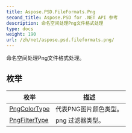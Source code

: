 ```yaml
---
title: Aspose.PSD.FileFormats.Png
second_title: Aspose.PSD for .NET API 参考
description: 命名空间处理Png文件格式处理
type: docs
weight: 190
url: /zh/net/aspose.psd.fileformats.png/
---
```

命名空间处理Png文件格式处理。

## 枚举

| 枚举 | 描述 |
| --- | --- |
| [PngColorType](./pngcolortype/) | 代表PNG图片颜色类型。 |
| [PngFilterType](./pngfiltertype/) | png 过滤器类型。 |


